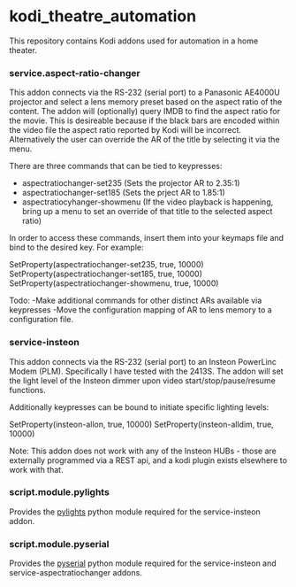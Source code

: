 # kodi_theatre_automation

This repository contains Kodi addons used for automation in a home theater.

### service.aspect-ratio-changer

This addon connects via the RS-232 (serial port) to a Panasonic AE4000U projector and select a lens memory preset based on the aspect ratio of the content.  The addon will (optionally) query IMDB to find the aspect ratio for the movie.  This is desireable because if the black bars are encoded within the video file the aspect ratio reported by Kodi will be incorrect.  Alternatively the user can override the AR of the title by selecting it via the menu.

There are three commands that can be tied to keypresses:
 - aspectratiochanger-set235 (Sets the projector AR to 2.35:1)
 - aspectratiochanger-set185 (Sets the prject AR to 1.85:1)
 - aspectratiocyhanger-showmenu (If the video playback is happening, bring up a menu to set an override of that title to the selected aspect ratio)
 
In order to access these commands, insert them into your keymaps file and bind to the desired key.  For example:

<f4>SetProperty(aspectratiochanger-set235, true, 10000)</f4>
<f5>SetProperty(aspectratiochanger-set185, true, 10000)</f5>
<f6>SetProperty(aspectratiochanger-showmenu, true, 10000)</f6>

Todo:
-Make additional commands for other distinct ARs available via keypresses
-Move the configuration mapping of AR to lens memory to a configuration file.

### service-insteon

This addon connects via the RS-232 (serial port) to an Insteon PowerLinc Modem (PLM).  Specifically I have tested with the 2413S.  The addon will set the light level of the Insteon dimmer upon video start/stop/pause/resume functions.  

Additionally keypresses can be bound to initiate specific lighting levels:

<f11>SetProperty(insteon-allon, true, 10000)</f11>
<f12>SetProperty(insteon-alldim, true, 10000)</f12>

Note:  This addon does not work with any of the Insteon HUBs - those are externally programmed via a REST api, and a kodi plugin exists elsewhere to work with that.

### script.module.pylights

Provides the [pylights](https://sourceforge.net/projects/pylights/) python module required for the service-insteon addon.

### script.module.pyserial

Provides the [pyserial]( "https://pypi.python.org/pypi/pyserial/2.7") python module required for the service-insteon and service-aspectratiochanger addons.
